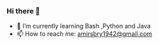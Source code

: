 ### Hi there 👋

- 🌱 I’m currently learning Bash ,Python and Java   
- 📫 How to reach me: amirsbry1942@gmail.com

